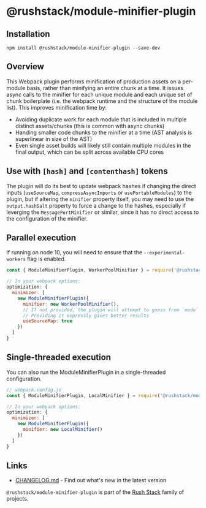 # @rushstack/module-minifier-plugin

## Installation

`npm install @rushstack/module-minifier-plugin --save-dev`

## Overview

This Webpack plugin performs minification of production assets on a per-module basis, rather than minifying an entire chunk at a time.
It issues async calls to the minifier for each unique module and each unique set of chunk boilerplate (i.e. the webpack runtime and the structure of the module list).
This improves minification time by:
- Avoiding duplicate work for each module that is included in multiple distinct assets/chunks (this is common with async chunks)
- Handing smaller code chunks to the minifier at a time (AST analysis is superlinear in size of the AST)
- Even single asset builds will likely still contain multiple modules in the final output, which can be split across available CPU cores

## Use with `[hash]` and `[contenthash]` tokens
The plugin will do its best to update webpack hashes if changing the direct inputs (`useSourceMap`, `compressAsyncImports` or `usePortableModules`) to the plugin, but if altering the `minifier` property itself, you may need to use the `output.hashSalt` property to force a change to the hashes, especially if leverging the `MessagePortMinifier` or similar, since it has no direct access to the configuration of the minifier.

## Parallel execution
If running on node 10, you will need to ensure that the `--experimental-workers` flag is enabled.

```js
const { ModuleMinifierPlugin, WorkerPoolMinifier } = require('@rushstack/module-minifier-plugin');

// In your webpack options:
optimization: {
  minimizer: [
    new ModuleMinifierPlugin({
      minifier: new WorkerPoolMinifier(),
      // If not provided, the plugin will attempt to guess from `mode` and `devtool`.
      // Providing it expressly gives better results
      useSourceMap: true
    })
  ]
}
```

## Single-threaded execution
You can also run the ModuleMinifierPlugin in a single-threaded configuration.

```js
// webpack.config.js
const { ModuleMinifierPlugin, LocalMinifier } = require('@rushstack/module-minifier-plugin');

// In your webpack options:
optimization: {
  minimizer: [
    new ModuleMinifierPlugin({
      minifier: new LocalMinifier()
    })
  ]
}
```

## Links

- [CHANGELOG.md](
  https://github.com/microsoft/rushstack/blob/main/webpack/module-minifier-plugin/CHANGELOG.md) - Find
  out what's new in the latest version

`@rushstack/module-minifier-plugin` is part of the [Rush Stack](https://rushstack.io/) family of projects.
